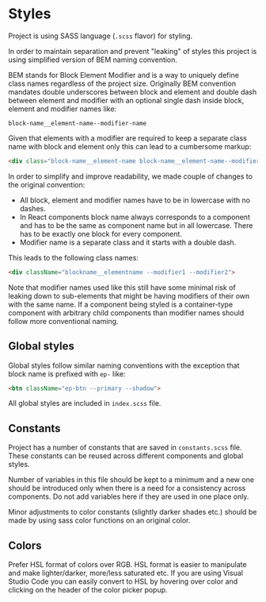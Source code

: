 
# Styles

Project is using SASS language (`.scss` flavor) for styling.

In order to maintain separation and prevent "leaking" of styles this project is using simplified version of BEM naming convention.

BEM stands for Block Element Modifier and is a way to uniquely define class names regardless of the project size. Originally BEM convention mandates double underscores between block and element and double dash between element and modifier with an optional single dash inside block, element and modifier names like:

```
block-name__element-name--modifier-name
```

Given that elements with a modifier are required to keep a separate class name with block and element only this can lead to a cumbersome markup:

``` html
<div class="block-name__element-name block-name__element-name--modifier1 block-name__element-name--modifier2">
```

In order to simplify and improve readability, we made couple of changes to the original convention:

- All block, element and modifier names have to be in lowercase with no dashes.
- In React components block name always corresponds to a component and has to be the same as component name but in all lowercase. There has to be exactly one block for every component.
- Modifier name is a separate class and it starts with a double dash.

This leads to the following class names:

``` html
<div className="blockname__elementname --modifier1 --modifier2">
```

Note that modifier names used like this still have some minimal risk of leaking down to sub-elements that might be having modifiers of their own with the same name. If a component being styled is a container-type component with arbitrary child components than modifier names should follow more conventional naming.

## Global styles

Global styles follow similar naming conventions with the exception that block name is prefixed with `ep-` like:

``` html
<btn className="ep-btn --primary --shadow">
```

All global styles are included in `index.scss` file.

## Constants

Project has a number of constants that are saved in `constants.scss` file. These constants can be reused across different components and global styles.

Number of variables in this file should be kept to a minimum and a new one should be introduced only when there is a need for a consistency across components. Do not add variables here if they are used in one place only.

Minor adjustments to color constants (slightly darker shades etc.) should be made by using sass color functions on an original color.

## Colors

Prefer HSL format of colors over RGB. HSL format is easier to manipulate and make lighter/darker, more/less saturated etc. If you are using Visual Studio Code you can easily convert to HSL by hovering over color and clicking on the header of the color picker popup.

